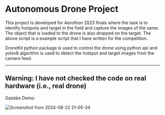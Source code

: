 # Autonomous Drone Project

This project is developed for Aerothon 2023 finals where the task is to identify hotspots and target in the field and capture the images of the same. The object that is loaded to the drone is also dropped on the target.
The above script is a example script that I have written for the competition. 

DroneKit python package is used to control the drone using python api and yolov8 algorithm is used to detect the hotspot and target images from the camera feed.

---
**Warning:** I have not checked the code on real hardware (i.e., real drone)
---

Gazebo Demo:

![Screenshot from 2024-08-22 21-05-34](https://github.com/user-attachments/assets/e4a0dfed-5104-4f85-96d9-e328a4b5f394)
